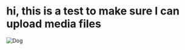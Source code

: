 # hi, this is a test to make sure I can upload media files

![Dog](/home/twilight/py/mywebsite/frontend/src/posts/4b29a0b7678849f49c495b2d66a7e526===1575183104/puppy-dog.jpg)